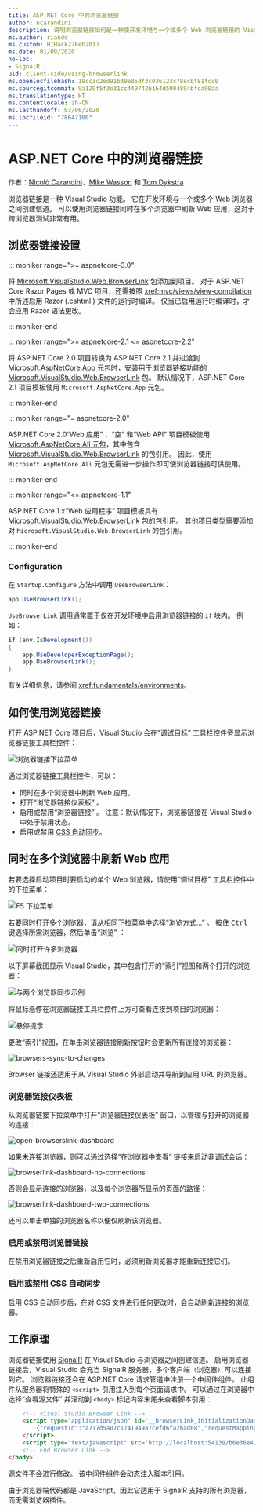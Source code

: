 ```yaml
---
title: ASP.NET Core 中的浏览器链接
author: ncarandini
description: 说明浏览器链接如何是一种使开发环境与一个或多个 Web 浏览器链接的 Visual Studio 功能。
ms.author: riande
ms.custom: H1Hack27Feb2017
ms.date: 01/09/2020
no-loc:
- SignalR
uid: client-side/using-browserlink
ms.openlocfilehash: 19cc3c2ed91bd9e05df3c036123c78ecbf81fcc0
ms.sourcegitcommit: 9a129f5f3e31cc449742b164d5004894bfca90aa
ms.translationtype: HT
ms.contentlocale: zh-CN
ms.lasthandoff: 03/06/2020
ms.locfileid: "78647100"
---
```

# <a name="browser-link-in-aspnet-core"></a>ASP.NET Core 中的浏览器链接

作者：[Nicolò Carandini](https://github.com/ncarandini)、[Mike Wasson](https://github.com/MikeWasson) 和 [Tom Dykstra](https://github.com/tdykstra)

浏览器链接是一种 Visual Studio 功能。 它在开发环境与一个或多个 Web 浏览器之间创建信道。 可以使用浏览器链接同时在多个浏览器中刷新 Web 应用，这对于跨浏览器测试非常有用。

## <a name="browser-link-setup"></a>浏览器链接设置

::: moniker range=">= aspnetcore-3.0"

将 [Microsoft.VisualStudio.Web.BrowserLink](https://www.nuget.org/packages/Microsoft.VisualStudio.Web.BrowserLink/) 包添加到项目。 对于 ASP.NET Core Razor Pages 或 MVC 项目，还需按照 <xref:mvc/views/view-compilation> 中所述启用 Razor (.cshtml  ) 文件的运行时编译。 仅当已启用运行时编译时，才会应用 Razor 语法更改。

::: moniker-end

::: moniker range=">= aspnetcore-2.1 <= aspnetcore-2.2"

将 ASP.NET Core 2.0 项目转换为 ASP.NET Core 2.1 并过渡到 [Microsoft.AspNetCore.App 元包](xref:fundamentals/metapackage-app)时，安装用于浏览器链接功能的 [Microsoft.VisualStudio.Web.BrowserLink](https://www.nuget.org/packages/Microsoft.VisualStudio.Web.BrowserLink/) 包。 默认情况下，ASP.NET Core 2.1 项目模板使用 `Microsoft.AspNetCore.App` 元包。

::: moniker-end

::: moniker range="= aspnetcore-2.0"

ASP.NET Core 2.0“Web 应用”  、“空”  和“Web API”  项目模板使用 [Microsoft.AspNetCore.All 元包](xref:fundamentals/metapackage)，其中包含 [Microsoft.VisualStudio.Web.BrowserLink](https://www.nuget.org/packages/Microsoft.VisualStudio.Web.BrowserLink/) 的包引用。 因此，使用 `Microsoft.AspNetCore.All` 元包无需进一步操作即可使浏览器链接可供使用。

::: moniker-end

::: moniker range="<= aspnetcore-1.1"

ASP.NET Core 1.x“Web 应用程序”  项目模板具有 [Microsoft.VisualStudio.Web.BrowserLink](https://www.nuget.org/packages/Microsoft.VisualStudio.Web.BrowserLink/) 包的包引用。 其他项目类型需要添加对 `Microsoft.VisualStudio.Web.BrowserLink` 的包引用。

::: moniker-end

### <a name="configuration"></a>Configuration

在 `Startup.Configure` 方法中调用 `UseBrowserLink`：

```csharp
app.UseBrowserLink();
```

`UseBrowserLink` 调用通常置于仅在开发环境中启用浏览器链接的 `if` 块内。 例如：

```csharp
if (env.IsDevelopment())
{
    app.UseDeveloperExceptionPage();
    app.UseBrowserLink();
}
```

有关详细信息，请参阅 <xref:fundamentals/environments>。

## <a name="how-to-use-browser-link"></a>如何使用浏览器链接

打开 ASP.NET Core 项目后，Visual Studio 会在“调试目标”  工具栏控件旁显示浏览器链接工具栏控件：

![浏览器链接下拉菜单](using-browserlink/_static/browserLink-dropdown-menu.png)

通过浏览器链接工具栏控件，可以：

* 同时在多个浏览器中刷新 Web 应用。
* 打开“浏览器链接仪表板”  。
* 启用或禁用“浏览器链接”  。 注意：默认情况下，浏览器链接在 Visual Studio 中处于禁用状态。
* 启用或禁用 [CSS 自动同步](#enable-or-disable-css-auto-sync)。

## <a name="refresh-the-web-app-in-several-browsers-at-once"></a>同时在多个浏览器中刷新 Web 应用

若要选择启动项目时要启动的单个 Web 浏览器，请使用“调试目标”  工具栏控件中的下拉菜单：

![F5 下拉菜单](using-browserlink/_static/debug-target-dropdown-menu.png)

若要同时打开多个浏览器，请从相同下拉菜单中选择“浏览方式...”  。 按住 <kbd>Ctrl</kbd> 键选择所需浏览器，然后单击“浏览”  ：

![同时打开许多浏览器](using-browserlink/_static/open-many-browsers-at-once.png)

以下屏幕截图显示 Visual Studio，其中包含打开的“索引”视图和两个打开的浏览器：

![与两个浏览器同步示例](using-browserlink/_static/sync-with-two-browsers-example.png)

将鼠标悬停在浏览器链接工具栏控件上方可查看连接到项目的浏览器：

![悬停提示](using-browserlink/_static/hoover-tip.png)

更改“索引”视图，在单击浏览器链接刷新按钮时会更新所有连接的浏览器：

![browsers-sync-to-changes](using-browserlink/_static/browsers-sync-to-changes.png)

Browser 链接还适用于从 Visual Studio 外部启动并导航到应用 URL 的浏览器。

### <a name="the-browser-link-dashboard"></a>浏览器链接仪表板

从浏览器链接下拉菜单中打开“浏览器链接仪表板”  窗口，以管理与打开的浏览器的连接：

![open-browserslink-dashboard](using-browserlink/_static/open-browserlink-dashboard.png)

如果未连接浏览器，则可以通过选择“在浏览器中查看”  链接来启动非调试会话：

![browserlink-dashboard-no-connections](using-browserlink/_static/browserlink-dashboard-no-connections.png)

否则会显示连接的浏览器，以及每个浏览器所显示的页面的路径：

![browserlink-dashboard-two-connections](using-browserlink/_static/browserlink-dashboard-two-connections.png)

还可以单击单独的浏览器名称以便仅刷新该浏览器。

### <a name="enable-or-disable-browser-link"></a>启用或禁用浏览器链接

在禁用浏览器链接之后重新启用它时，必须刷新浏览器才能重新连接它们。

### <a name="enable-or-disable-css-auto-sync"></a>启用或禁用 CSS 自动同步

启用 CSS 自动同步后，在对 CSS 文件进行任何更改时，会自动刷新连接的浏览器。

## <a name="how-it-works"></a>工作原理

浏览器链接使用 [SignalR](xref:signalr/introduction) 在 Visual Studio 与浏览器之间创建信道。 启用浏览器链接后，Visual Studio 会充当 SignalR 服务器，多个客户端（浏览器）可以连接到它。 浏览器链接还会在 ASP.NET Core 请求管道中注册一个中间件组件。 此组件从服务器将特殊的 `<script>` 引用注入到每个页面请求中。 可以通过在浏览器中选择“查看源文件”  并滚动到 `<body>` 标记内容末尾来查看脚本引用：

```html
    <!-- Visual Studio Browser Link -->
    <script type="application/json" id="__browserLink_initializationData">
        {"requestId":"a717d5a07c1741949a7cefd6fa2bad08","requestMappingFromServer":false}
    </script>
    <script type="text/javascript" src="http://localhost:54139/b6e36e429d034f578ebccd6a79bf19bf/browserLink" async="async"></script>
    <!-- End Browser Link -->
</body>
```

源文件不会进行修改。 该中间件组件会动态注入脚本引用。

由于浏览器端代码都是 JavaScript，因此它适用于 SignalR 支持的所有浏览器，而无需浏览器插件。

